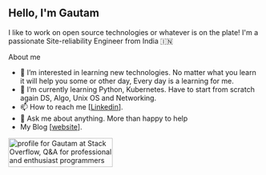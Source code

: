 ## Hello, I'm Gautam 
I like to work on open source technologies or whatever is on the plate! I'm a passionate Site-reliability Engineer from India 🇮🇳  

About me
- 👀 I’m interested in learning new technologies. No matter what you learn it will help you some or other day, Every day is a learning for me.
- 🌱 I’m currently learning Python, Kubernetes. Have to start from scratch again DS, Algo, Unix OS and Networking.
- 📫 How to reach me [[Linkedin](https://www.linkedin.com/in/gautam-mallick/)].
- 💬 Ask me about anything. More than happy to help
- My Blog [[website](https://gautammallick.hashnode.dev)].



<!---
iamgautammallick/iamgautammallick is a ✨ special ✨ repository because its `README.md` (this file) appears on your GitHub profile.
You can click the Preview link to take a look at your changes.
--->


<a href="https://stackoverflow.com/users/14413247/gautam"><img src="https://stackoverflow.com/users/flair/14413247.png" width="208" height="58" alt="profile for Gautam at Stack Overflow, Q&amp;A for professional and enthusiast programmers" title="profile for Gautam at Stack Overflow, Q&amp;A for professional and enthusiast programmers"></a>
